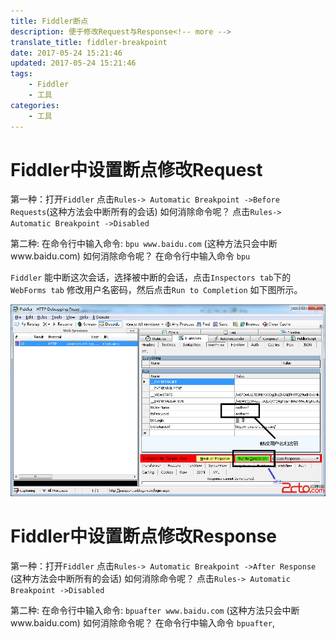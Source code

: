 ```yaml
---
title: Fiddler断点
description: 便于修改Request与Response<!-- more -->
translate_title: fiddler-breakpoint
date: 2017-05-24 15:21:46
updated: 2017-05-24 15:21:46
tags:
    - Fiddler
    - 工具
categories:
    - 工具
---
```



# Fiddler中设置断点修改Request
第一种：打开`Fiddler` 点击`Rules-> Automatic Breakpoint ->Before Requests`(这种方法会中断所有的会话)
如何消除命令呢？ 点击`Rules-> Automatic Breakpoint ->Disabled`

第二种: 在命令行中输入命令: `bpu www.baidu.com` (这种方法只会中断www.baidu.com)
如何消除命令呢？ 在命令行中输入命令 `bpu`

`Fiddler` 能中断这次会话，选择被中断的会话，点击`Inspectors tab`下的`WebForms tab` 修改用户名密码，然后点击`Run to Completion` 如下图所示。

![01](/images/fiddler/01.png)


# Fiddler中设置断点修改Response
第一种：打开`Fiddler` 点击`Rules-> Automatic Breakpoint ->After Response` (这种方法会中断所有的会话)
如何消除命令呢？ 点击`Rules-> Automatic Breakpoint ->Disabled`

第二种: 在命令行中输入命令: `bpuafter www.baidu.com` (这种方法只会中断www.baidu.com)
如何消除命令呢？ 在命令行中输入命令 `bpuafter`,
